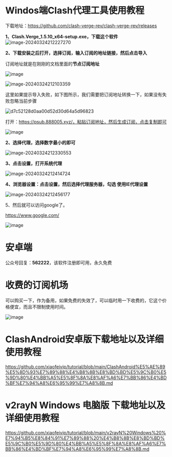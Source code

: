 # Windos端Clash代理工具使用教程

下载地址：https://github.com/clash-verge-rev/clash-verge-rev/releases

**1、Clash.Verge_1.5.10_x64-setup.exe，下载这个软件**
![image-20240324212227270](https://github.com/xiaofeivip/tutorial/assets/37949125/20e2ca07-620f-4bc6-831b-89315ed85730)


**2、下载安装之后打开，选择订阅，输入订阅的地址链接，然后点击导入**

订阅地址就是在刚刚的文档里面的**节点订阅地址**

![image](https://github.com/xiaofeivip/tutorial/assets/37949125/b744de65-b428-4c1a-8d8c-f07b72755582)


![image-20240324212103359](https://github.com/xiaofeivip/tutorial/assets/37949125/9840f6c1-0c5c-4ef7-97b1-8f432f508349)

这里如果提示导入失败，如下图所示，我们需要把订阅地址转换一下，如果没有失败忽略当前步骤

![d7c52128d0aa00d52d30d64a5d96823](https://github.com/xiaofeivip/tutorial/assets/37949125/b07d29b1-2733-45a1-a475-83ad19f1cc1e)

打开：https://psub.888005.xyz/，粘贴订阅地址，然后生成订阅，点击复制即可

![image](https://github.com/xiaofeivip/tutorial/assets/37949125/cf27732e-058a-4745-8e65-c7d00fdc809d)

**2、选择代理，选择数字最小的即可**

![image-20240324212330553](https://github.com/xiaofeivip/tutorial/assets/37949125/a28380b3-0877-4fab-bb65-c593f842cb4e)


**3、点击设置，打开系统代理**

![image-20240324212414724](https://github.com/xiaofeivip/tutorial/assets/37949125/88d22495-53cf-4f95-8541-98816e894d32)


**4、浏览器设置：点击设置，然后选择代理服务器，勾选 使用IE代理设置**

![image-20240324212456177](https://github.com/xiaofeivip/tutorial/assets/37949125/17ade8fb-7568-4f65-9832-ba0912270da1)


5、然后就可以访问google了。

https://www.google.com/

![image](https://github.com/xiaofeivip/tutorial/assets/37949125/736b94ee-dd16-428c-a146-204c61461ff1)

# 安卓端

公众号回复：**562222**，该软件注册即可用，永久免费


# 收费的订阅机场

可以购买一下，作为备用，如果免费的失效了，可以临时用一下收费的，它这个价格便宜，而且不限制使用时间。

![image](https://github.com/xiaofeivip/tutorial/assets/37949125/3a4ef3ed-1865-4144-8fee-b044c3736001)

# ClashAndroid安卓版下载地址以及详细使用教程

https://github.com/xiaofeivip/tutorial/blob/main/ClashAndroid%E5%AE%89%E5%8D%93%E7%89%88%E4%B8%8B%E8%BD%BD%E5%9C%B0%E5%9D%80%E4%BB%A5%E5%8F%8A%E8%AF%A6%E7%BB%86%E4%BD%BF%E7%94%A8%E6%95%99%E7%A8%8B.md

# v2rayN Windows 电脑版 下载地址以及详细使用教程

https://github.com/xiaofeivip/tutorial/blob/main/v2rayN%20Windows%20%E7%94%B5%E8%84%91%E7%89%88%20%E4%B8%8B%E8%BD%BD%E5%9C%B0%E5%9D%80%E4%BB%A5%E5%8F%8A%E8%AF%A6%E7%BB%86%E4%BD%BF%E7%94%A8%E6%95%99%E7%A8%8B.md
